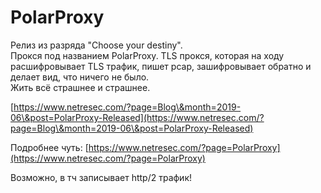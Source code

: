 # PolarProxy

Релиз из разряда "Choose your destiny".\
Прокся под названием PolarProxy. TLS прокся, которая на ходу расшифровывает TLS трафик, пишет pcap, зашифровывает обратно и делает вид, что ничего не было.\
Жить всё страшнее и страшнее.

[https://www.netresec.com/?page=Blog\&month=2019-06\&post=PolarProxy-Released](https://www.netresec.com/?page=Blog\&month=2019-06\&post=PolarProxy-Released)

Подробнее чуть: [https://www.netresec.com/?page=PolarProxy](https://www.netresec.com/?page=PolarProxy)

Возможно, в тч записывает http/2 трафик!
